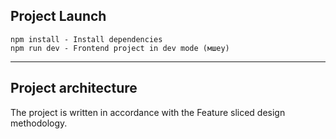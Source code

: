 ## Project Launch

```
npm install - Install dependencies
npm run dev - Frontend project in dev mode (мшеу)
```

---


## Project architecture

The project is written in accordance with the Feature sliced design methodology.

